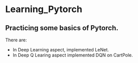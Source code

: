 # Learning_Pytorch

## Practicing some basics of Pytorch. ##
There are: 
- In Deep Learning aspect, implemented LeNet.
- In Deep Q Learing aspect implemented DQN on CartPole.
